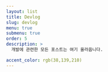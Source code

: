 ```yaml
---
layout: list
title: Devlog
slug: devlog
menu: true
submenu: true
order: 5
description: >
  개발에 관련한 모든 포스트는 여기 올라옵니다.

accent_color: rgb(38,139,210)
---
```


